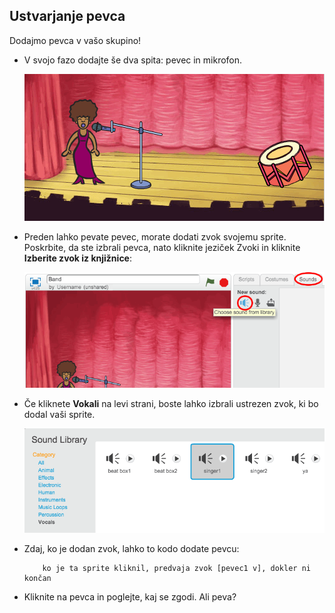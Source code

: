 ## Ustvarjanje pevca

Dodajmo pevca v vašo skupino!

+ V svojo fazo dodajte še dva spita: pevec in mikrofon.
    
    ![screenshot](images/band-singer-mic.png)

+ Preden lahko pevate pevec, morate dodati zvok svojemu sprite. Poskrbite, da ste izbrali pevca, nato kliknite jeziček Zvoki in kliknite **Izberite zvok iz knjižnice**:
    
    ![screenshot](images/band-import-sound.png)

+ Če kliknete **Vokali** na levi strani, boste lahko izbrali ustrezen zvok, ki bo dodal vaši sprite.
    
    ![screenshot](images/band-choose-sound.png)

+ Zdaj, ko je dodan zvok, lahko to kodo dodate pevcu:
    
    ```blocks
        ko je ta sprite kliknil, predvaja zvok [pevec1 v], dokler ni končan
    ```

+ Kliknite na pevca in poglejte, kaj se zgodi. Ali peva?
